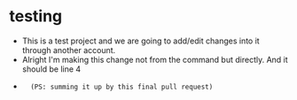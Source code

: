 # testing

- This is a test project and we are going to add/edit changes into it through another account.
- Alright I'm making this change not from the command but directly. And it should be line 4 
-		(PS: summing it up by this final pull request)
